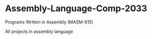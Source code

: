 # Assembly-Language-Comp-2033
Programs Written in Assembly (MASM-615)

All projects in assembly language
